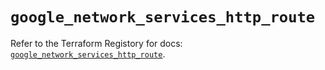 # `google_network_services_http_route`

Refer to the Terraform Registory for docs: [`google_network_services_http_route`](https://registry.terraform.io/providers/hashicorp/google-beta/4.75.1/docs/resources/google_network_services_http_route).

